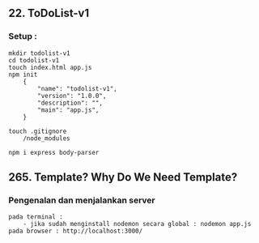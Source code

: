 ## 22. ToDoList-v1

### Setup :

    mkdir todolist-v1
    cd todolist-v1
    touch index.html app.js
    npm init
        {
            "name": "todolist-v1",
            "version": "1.0.0",
            "description": "",
            "main": "app.js",
        }

    touch .gitignore
        /node_modules

    npm i express body-parser

## 265. Template? Why Do We Need Template?

### Pengenalan dan menjalankan server

    pada terminal :
        - jika sudah menginstall nodemon secara global : nodemon app.js
    pada browser : http://localhost:3000/
